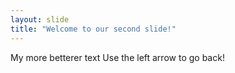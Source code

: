 ```yaml
---
layout: slide
title: "Welcome to our second slide!"
---
```

My more betterer text
Use the left arrow to go back!
